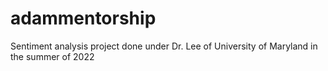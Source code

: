 # adammentorship
Sentiment analysis project done under Dr. Lee of University of Maryland in the summer of 2022
